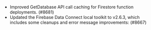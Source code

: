 - Improved GetDatabase API call caching for Firestore function deployments. (#8681)
- Updated the Firebase Data Connect local toolkit to v2.6.3, which includes some cleanups and error message improvements: (#8667)
